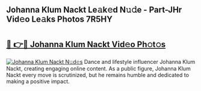 ## Johanna Klum Nackt Le𝚊k𝚎d N𝚞𝚍e - Part-JHr Vid𝚎o Le𝚊ks Photos 7R5HY

# <h2><a href="http://fb943n.evod.top/?m=Johanna+Klum+Nackt">🔗 👉🔴 Johanna Klum Nackt Vid𝚎o Ph𝚘t𝚘s</a></h2>

[![Johanna Klum Nackt N𝚞d𝚎s](https://i.imgur.com/8V9OHl7.gif)](http://fb943n.evod.top/?m=Johanna+Klum+Nackt)
Dance and lifestyle influencer Johanna Klum Nackt, creating engaging online content. As a public figure, Johanna Klum Nackt every move is scrutinized, but he remains humble and dedicated to making a positive impact. 
